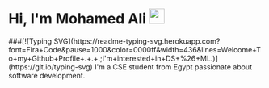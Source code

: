 <h1 align="left">
   Hi, I'm Mohamed Ali <img src="https://media.giphy.com/media/hvRJCLFzcasrR4ia7z/giphy.gif" width="30">
</h1>
###[![Typing SVG](https://readme-typing-svg.herokuapp.com?font=Fira+Code&pause=1000&color=0000ff&width=436&lines=Welcome+To+my+Github+Profile+.+.+.;I'm+interested+in+DS+%26+ML.)](https://git.io/typing-svg)
 I'm a CSE student from Egypt passionate about software development.

<!--
**MohamedAliShaltoot/MohamedAliShaltoot** is a ✨ _special_ ✨ repository because its `README.md` (this file) appears on your GitHub profile.

Here are some ideas to get you started:

- 🔭 I’m currently working on ...
- 🌱 I’m currently learning ...
- 👯 I’m looking to collaborate on ...
- 🤔 I’m looking for help with ...
- 💬 Ask me about ...
- 📫 How to reach me: ...
- 😄 Pronouns: ...
- ⚡ Fun fact: ...
-->
